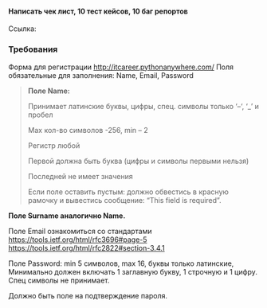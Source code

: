 #### Написать чек лист, 10 тест кейсов, 10 баг репортов
Ссылка:

### Требования

Форма для регистрации http://itcareer.pythonanywhere.com/
Поля обязательные для заполнения: Name, Email, Password
> **Поле Name:**
> 
> Принимает латинские буквы, цифры, спец. символы только ‘–‘, ‘_’ и пробел
> 
> Max кол-во символов -256, min – 2
> 
> Регистр любой
> 
> Первой должна быть буква (цифры и символы первыми нельзя)
> 
> Последней не имеет значения
> 
> Если поле оставить пустым: должно обвестись в красную рамочку и вывестись сообщение: “This field is required”. 
 
**Поле Surname аналогично Name.** 
 
Поле Email ознакомиться со стандартами https://tools.ietf.org/html/rfc3696#page-5   https://tools.ietf.org/html/rfc2822#section-3.4.1  
 
Поле Password: min 5 символов, max 16, буквы только латинские, 
Минимально должен включать 1 заглавную букву, 1 строчную и 1 цифру. Спец символы не принимает. 

Должно быть поле на подтверждение пароля.
